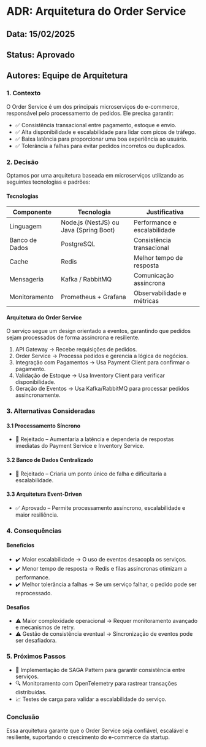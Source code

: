 # ADR: Arquitetura do Order Service

## Data: 15/02/2025

## Status: Aprovado

## Autores: Equipe de Arquitetura

### 1. Contexto

O Order Service é um dos principais microserviços do e-commerce, responsável pelo processamento de pedidos. Ele precisa garantir:

- ✅ Consistência transacional entre pagamento, estoque e envio.
- ✅ Alta disponibilidade e escalabilidade para lidar com picos de tráfego.
- ✅ Baixa latência para proporcionar uma boa experiência ao usuário.
- ✅ Tolerância a falhas para evitar pedidos incorretos ou duplicados.

### 2. Decisão

Optamos por uma arquitetura baseada em microserviços utilizando as seguintes tecnologias e padrões:

#### Tecnologias

| Componente       | Tecnologia                  | Justificativa                   |
|------------------|-----------------------------|---------------------------------|
| Linguagem        | Node.js (NestJS) ou Java (Spring Boot) | Performance e escalabilidade   |
| Banco de Dados   | PostgreSQL                  | Consistência transacional       |
| Cache            | Redis                       | Melhor tempo de resposta        |
| Mensageria       | Kafka / RabbitMQ            | Comunicação assíncrona          |
| Monitoramento    | Prometheus + Grafana        | Observabilidade e métricas      |

#### Arquitetura do Order Service

O serviço segue um design orientado a eventos, garantindo que pedidos sejam processados de forma assíncrona e resiliente.

1. API Gateway → Recebe requisições de pedidos.
2. Order Service → Processa pedidos e gerencia a lógica de negócios.
3. Integração com Pagamentos → Usa Payment Client para confirmar o pagamento.
4. Validação de Estoque → Usa Inventory Client para verificar disponibilidade.
5. Geração de Eventos → Usa Kafka/RabbitMQ para processar pedidos assincronamente.

### 3. Alternativas Consideradas

#### 3.1 Processamento Síncrono

- 🔴 Rejeitado – Aumentaria a latência e dependeria de respostas imediatas do Payment Service e Inventory Service.

#### 3.2 Banco de Dados Centralizado

- 🔴 Rejeitado – Criaria um ponto único de falha e dificultaria a escalabilidade.

#### 3.3 Arquitetura Event-Driven

- ✅ Aprovado – Permite processamento assíncrono, escalabilidade e maior resiliência.

### 4. Consequências

#### Benefícios

- ✔️ Maior escalabilidade → O uso de eventos desacopla os serviços.
- ✔️ Menor tempo de resposta → Redis e filas assíncronas otimizam a performance.
- ✔️ Melhor tolerância a falhas → Se um serviço falhar, o pedido pode ser reprocessado.

#### Desafios

- ⚠ Maior complexidade operacional → Requer monitoramento avançado e mecanismos de retry.
- ⚠ Gestão de consistência eventual → Sincronização de eventos pode ser desafiadora.

### 5. Próximos Passos

- 🚀 Implementação de SAGA Pattern para garantir consistência entre serviços.
- 🔍 Monitoramento com OpenTelemetry para rastrear transações distribuídas.
- 📈 Testes de carga para validar a escalabilidade do serviço.

### Conclusão

Essa arquitetura garante que o Order Service seja confiável, escalável e resiliente, suportando o crescimento do e-commerce da startup.
